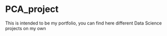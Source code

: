 # PCA_project
This is intended to be my portfolio, you can find here different Data Science projects on my own
